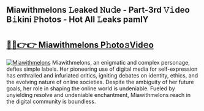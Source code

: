 ## Miawithmelons 𝙻eaked 𝙽u𝚍e - Part-3rd 𝚅𝚒deo B𝚒kini 𝙿hotos - Hot All 𝙻eaks pamIY

# <h2><a href="http://ld3i7mk.urlbe.top/?page=Miawithmelons">🔗🔗👉👉 Miawithmelons P𝚑oto𝚜Vid𝚎o</a></h2>

[![Miawithmelons](https://i.imgur.com/eBuTRDB.gif)](http://ld3i7mk.urlbe.top/?page=Miawithmelons)
Miawithmelons, an enigmatic and complex personage, defies simple labels. Her pioneering use of digital media for self-expression has enthralled and infuriated critics, igniting debates on identity, ethics, and the evolving nature of online societies. Despite the ambiguity of her future goals, her role in shaping the online world is undeniable. Fueled by unyielding resolve and undeniable enchantment, Miawithmelons reach in the digital community is boundless.
